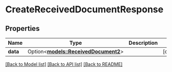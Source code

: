# CreateReceivedDocumentResponse

## Properties

Name | Type | Description | Notes
------------ | ------------- | ------------- | -------------
**data** | Option<[**models::ReceivedDocument2**](ReceivedDocument_2.md)> |  | [optional]

[[Back to Model list]](../README.md#documentation-for-models) [[Back to API list]](../README.md#documentation-for-api-endpoints) [[Back to README]](../README.md)


